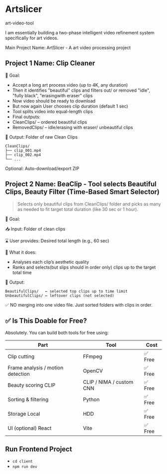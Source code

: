 # Artslicer

art-video-tool

I am essentially building a two-phase intelligent video refinement system specifically for art videos.

Main Project Name: ArtSlicer - A art video processing project

## Project 1 Name: Clip Cleaner

🎯 Goal:

- Accept a long art process video (up to 4K, any duration)
- Then it identifies "beautiful" clips and filters out/ or removed "idle", "fully black", "erasingwith eraser" clips
- Now video should be ready to download
- But now again User chooses clip duration (default 1 sec)
- Tool splits video into equal-length clips
- Final outputs:
- CleanClips/ – ordered beautiful clips
- RemovedClips/ – idle/erasing with eraser/ unbeautiful clips

📁 Output: Folder of raw Clean Clips

```Edit
CleanClips/
├── clip_001.mp4
├── clip_002.mp4
└── ...
```

Optional: Auto-download/export ZIP

## Project 2 Name: BeaClip - Tool selects Beautiful Clips, Beauty Filter (Time-Based Smart Selector)

> Selects only beautiful clips from CleanClips/ folder and picks as many as needed to fit target total
> duration (like 30 sec or 1 hour).

🎯 Goal:

📥 Input: Folder of clean clips

⌛ User provides: Desired total length (e.g., 60 sec)

🤖 What it does:

- Analyses each clip’s aesthetic quality
- Ranks and selects(but slips should in order only) clips up to the target total time

📁 Output:

```Edit
BeautifulClips/   ← selected top clips up to time limit
UnbeautifulClips/ ← leftover clips (not selected)
```

✅ NO merging into one video file. Just sorted folders with clips in order.

## ✅ Is This Doable for Free?

Absolutely. You can build both tools for free using:

| Part                              | Tool                     | Cost    |
| --------------------------------- | ------------------------ | ------- |
| Clip cutting                      | FFmpeg                   | ✅ Free |
| Frame analysis / motion detection | OpenCV                   | ✅ Free |
| Beauty scoring CLIP               | CLIP / NIMA / custom CNN | ✅ Free |
| Sorting & filtering               | Python                   | ✅ Free |
| Storage Local                     | HDD                      | ✅ Free |
| UI (optional) React               | Vite                     | ✅ Free |

## Run Frontend Project

- `cd client`
- `npm run dev`
